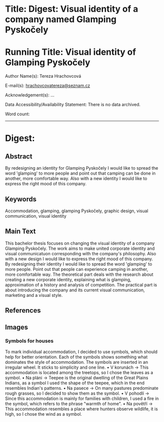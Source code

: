 # Title: Digest: Visual identity of a company named Glamping Pyskočely

# Running Title: Visual identity of Glamping Pyskočely

Author Name(s): Tereza Hrachovcová

E-mail(s): hrachovcovatereza@seznam.cz

Acknowledgement(s): …

Data Accessibility/Availability Statement: There is no data archived.

<!-- See https://www.cambridge.org/core/services/authors/open-data/data-availability-statements -->

Word count: <!-- Digests should be approximately 500 words. Everything below, including headings, image captions, etc., except references. -->

- - -

# Digest: <!-- Full title from above -->

## Abstract
By redesigning an identity for Glamping Pyskočely I would like to spread the word 'glamping' to more people and point out that camping can be done in another, more comfortable way. Also with a new identity I would like to express the right mood of this company.

## Keywords

Accommodation, glamping, glamping Pyskočely, graphic design, visual communication, visual identity

## Main Text
This bachelor thesis focuses on changing the visual identity of a company Glamping Pyskočely. The work aims to make united corporate identity and visual communicatuon corresponding with the company's philosophy.  Also with a new design I would like to express the right mood of this company. By redesigning their identity I would like to spread the word 'glamping' to more people. Point out that people can experience camping in another, more comfortable way. 
The theoretical part deals with the research about creating a new corporate identity, explaining what is glamping, approximation of a history and analysis of competition. The practical part is about introducing the company and its current visual communication, marketing and a visual style. 

## References


## Images
### Symbols for houses
To mark individual accommodation, I decided to use symbols, which should help for better orientation. Each of the symbols shows something what dominates the style of accommodation. The symbols are inserted in an irregular wheel. It sticks to simplicity and one line.
• V korunách → This accommodation is located among the treetops, so I chose the leaves as a symbol.
• Na pláni → Teepee is the original dwelling of the Great Plains Indians, as a symbol I used the shape of the teepee, which in the end resembles Indian's patterns.
• Na pasece → On many pastures predominate rough grasses, so I decided to show them as the symbol.
• V pohodlí → Since this accommodation is mainly for families with children, I used a fire in the symbol, which refers to the phrase "warmth of home".
• Na povětří → This accommodation resembles a place where hunters observe wildlife, it is high, so I chose the wind as a symbol.
